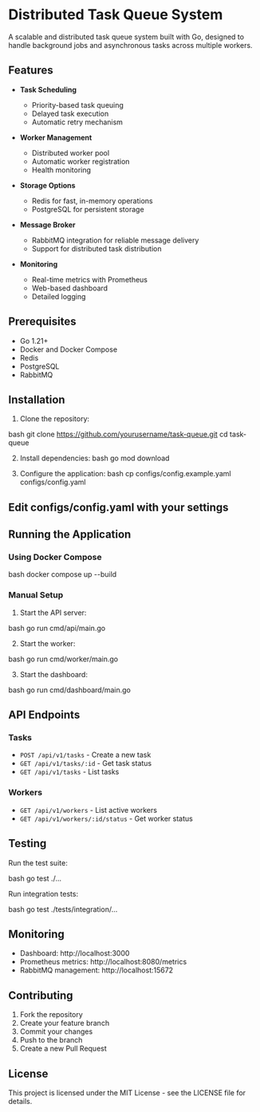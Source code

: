 # Distributed Task Queue System

A scalable and distributed task queue system built with Go, designed to handle background jobs and asynchronous tasks across multiple workers.

## Features

- **Task Scheduling**
  - Priority-based task queuing
  - Delayed task execution
  - Automatic retry mechanism
  
- **Worker Management**
  - Distributed worker pool
  - Automatic worker registration
  - Health monitoring
  
- **Storage Options**
  - Redis for fast, in-memory operations
  - PostgreSQL for persistent storage
  
- **Message Broker**
  - RabbitMQ integration for reliable message delivery
  - Support for distributed task distribution
  
- **Monitoring**
  - Real-time metrics with Prometheus
  - Web-based dashboard
  - Detailed logging

## Prerequisites

- Go 1.21+
- Docker and Docker Compose
- Redis
- PostgreSQL
- RabbitMQ

## Installation

1. Clone the repository:

bash
git clone https://github.com/yourusername/task-queue.git
cd task-queue

2. Install dependencies:
bash
go mod download

3. Configure the application:
bash
cp configs/config.example.yaml configs/config.yaml

## Edit configs/config.yaml with your settings


## Running the Application

### Using Docker Compose

bash
docker compose up --build


### Manual Setup

1. Start the API server:

bash
go run cmd/api/main.go

2. Start the worker:

bash
go run cmd/worker/main.go

3. Start the dashboard:

bash
go run cmd/dashboard/main.go


## API Endpoints

### Tasks
- `POST /api/v1/tasks` - Create a new task
- `GET /api/v1/tasks/:id` - Get task status
- `GET /api/v1/tasks` - List tasks

### Workers
- `GET /api/v1/workers` - List active workers
- `GET /api/v1/workers/:id/status` - Get worker status

## Testing

Run the test suite:

bash
go test ./...

Run integration tests:

bash
go test ./tests/integration/...

## Monitoring

- Dashboard: http://localhost:3000
- Prometheus metrics: http://localhost:8080/metrics
- RabbitMQ management: http://localhost:15672

## Contributing

1. Fork the repository
2. Create your feature branch
3. Commit your changes
4. Push to the branch
5. Create a new Pull Request

## License

This project is licensed under the MIT License - see the LICENSE file for details.


